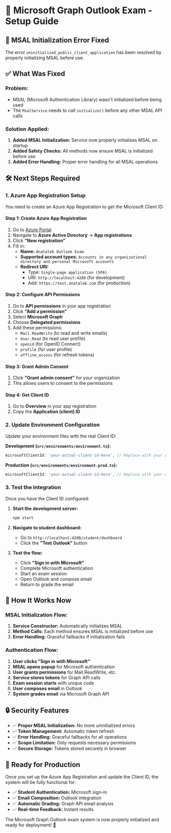 # 🔧 Microsoft Graph Outlook Exam - Setup Guide

## 🚨 **MSAL Initialization Error Fixed**

The error `uninitialized_public_client_application` has been resolved by properly initializing MSAL before use.

## ✅ **What Was Fixed**

### **Problem:**
- MSAL (Microsoft Authentication Library) wasn't initialized before being used
- The `MsalService` needs to call `initialize()` before any other MSAL API calls

### **Solution Applied:**
1. **Added MSAL Initialization:** Service now properly initializes MSAL on startup
2. **Added Safety Checks:** All methods now ensure MSAL is initialized before use
3. **Added Error Handling:** Proper error handling for all MSAL operations

## 🛠️ **Next Steps Required**

### **1. Azure App Registration Setup**

You need to create an Azure App Registration to get the Microsoft Client ID:

#### **Step 1: Create Azure App Registration**
1. Go to [Azure Portal](https://portal.azure.com)
2. Navigate to **Azure Active Directory** → **App registrations**
3. Click **"New registration"**
4. Fill in:
   - **Name:** `Anataleb Outlook Exam`
   - **Supported account types:** `Accounts in any organizational directory and personal Microsoft accounts`
   - **Redirect URI:** 
     - Type: `Single-page application (SPA)`
     - URI: `http://localhost:4200` (for development)
     - Add: `https://test.anataleb.com` (for production)

#### **Step 2: Configure API Permissions**
1. Go to **API permissions** in your app registration
2. Click **"Add a permission"**
3. Select **Microsoft Graph**
4. Choose **Delegated permissions**
5. Add these permissions:
   - `Mail.ReadWrite` (to read and write emails)
   - `User.Read` (to read user profile)
   - `openid` (for OpenID Connect)
   - `profile` (for user profile)
   - `offline_access` (for refresh tokens)

#### **Step 3: Grant Admin Consent**
1. Click **"Grant admin consent"** for your organization
2. This allows users to consent to the permissions

#### **Step 4: Get Client ID**
1. Go to **Overview** in your app registration
2. Copy the **Application (client) ID**

### **2. Update Environment Configuration**

Update your environment files with the real Client ID:

**Development (`src/environments/environment.ts`):**
```typescript
microsoftClientId: 'your-actual-client-id-here', // Replace with your Azure Client ID
```

**Production (`src/environments/environment.prod.ts`):**
```typescript
microsoftClientId: 'your-actual-client-id-here', // Replace with your Azure Client ID
```

### **3. Test the Integration**

Once you have the Client ID configured:

1. **Start the development server:**
   ```bash
   npm start
   ```

2. **Navigate to student dashboard:**
   - Go to `http://localhost:4200/student/dashboard`
   - Click the **"Test Outlook"** button

3. **Test the flow:**
   - Click **"Sign in with Microsoft"**
   - Complete Microsoft authentication
   - Start an exam session
   - Open Outlook and compose email
   - Return to grade the email

## 🎯 **How It Works Now**

### **MSAL Initialization Flow:**
1. **Service Constructor:** Automatically initializes MSAL
2. **Method Calls:** Each method ensures MSAL is initialized before use
3. **Error Handling:** Graceful fallbacks if initialization fails

### **Authentication Flow:**
1. **User clicks "Sign in with Microsoft"**
2. **MSAL opens popup** for Microsoft authentication
3. **User grants permissions** for Mail.ReadWrite, etc.
4. **Service stores tokens** for Graph API calls
5. **Exam session starts** with unique code
6. **User composes email** in Outlook
7. **System grades email** via Microsoft Graph API

## 🔒 **Security Features**

- ✅ **Proper MSAL Initialization:** No more uninitialized errors
- ✅ **Token Management:** Automatic token refresh
- ✅ **Error Handling:** Graceful fallbacks for all operations
- ✅ **Scope Limitation:** Only requests necessary permissions
- ✅ **Secure Storage:** Tokens stored securely in browser

## 🚀 **Ready for Production**

Once you set up the Azure App Registration and update the Client ID, the system will be fully functional for:

- ✅ **Student Authentication:** Microsoft sign-in
- ✅ **Email Composition:** Outlook integration
- ✅ **Automatic Grading:** Graph API email analysis
- ✅ **Real-time Feedback:** Instant results

The Microsoft Graph Outlook exam system is now properly initialized and ready for deployment! 🎉
